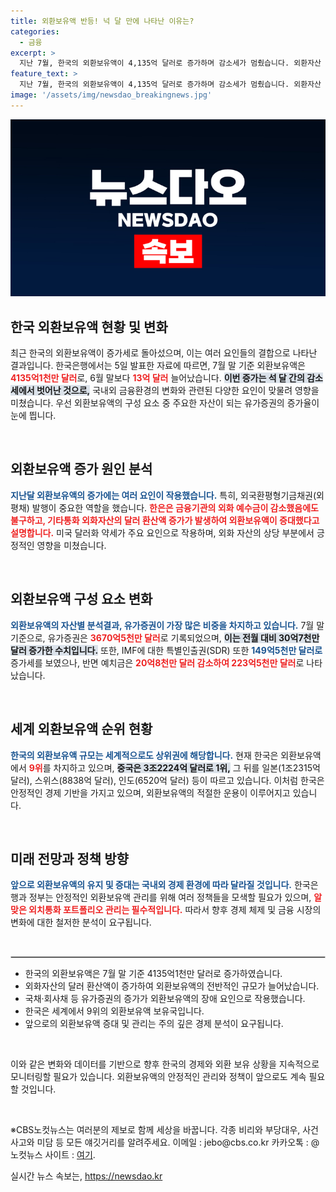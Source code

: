 ```yaml
---
title: 외환보유액 반등! 넉 달 만에 나타난 이유는?
categories:
  - 금융
excerpt: >
  지난 7월, 한국의 외환보유액이 4,135억 달러로 증가하며 감소세가 멈췄습니다. 외환자산 증가의 배경에는 외평채 발행과 미국 달러 약세가 있습니다. 세계 9위 외환보유국으로서의 입지를 유지하는 한국의 모습은 주목할 만합니다!
feature_text: >
  지난 7월, 한국의 외환보유액이 4,135억 달러로 증가하며 감소세가 멈췄습니다. 외환자산 증가의 배경에는 외평채 발행과 미국 달러 약세가 있습니다. 세계 9위 외환보유국으로서의 입지를 유지하는 한국의 모습은 주목할 만합니다!
image: '/assets/img/newsdao_breakingnews.jpg'
---
```


<p><img src="/assets/img/newsdao_breakingnews.jpg" alt="pcversion 속보" /></p>

<h2 data-ke-size="size26">한국 외환보유액 현황 및 변화</h2>

<p data-ke-size="size16">최근 한국의 외환보유액이 증가세로 돌아섰으며, 이는 여러 요인들의 결합으로 나타난 결과입니다. 한국은행에서는 5일 발표한 자료에 따르면, 7월 말 기준 외환보유액은 <b><span style="color: #ee2323;">4135억1천만 달러</span></b>로, 6월 말보다 <b><span style="color: #ee2323;">13억 달러</span></b> 늘어났습니다. <b><span style="background-color: #21538527;">이번 증가는 석 달 간의 감소세에서 벗어난 것으로,</span></b> 국내외 금융환경의 변화와 관련된 다양한 요인이 맞물려 영향을 미쳤습니다. 우선 외환보유액의 구성 요소 중 주요한 자산이 되는 유가증권의 증가율이 눈에 띕니다.</p>

<p data-ke-size="size16">&nbsp;</p>

<h2 data-ke-size="size26">외환보유액 증가 원인 분석</h2>

<p data-ke-size="size16"><b><span style="color: #1a5490;">지난달 외환보유액의 증가에는 여러 요인이 작용했습니다.</span></b> 특히, 외국환평형기금채권(외평채) 발행이 중요한 역할을 했습니다. <b><span style="color: #ee2323;">한은은 금융기관의 외화 예수금이 감소했음에도 불구하고, 기타통화 외화자산의 달러 환산액 증가가 발생하여 외환보유액이 증대했다고 설명합니다.</span></b> 미국 달러화 약세가 주요 요인으로 작용하며, 외화 자산의 상당 부분에서 긍정적인 영향을 미쳤습니다.</p>

<p data-ke-size="size16">&nbsp;</p>

<h2 data-ke-size="size26">외환보유액 구성 요소 변화</h2>

<p data-ke-size="size16"><b><span style="color: #1a5490;">외환보유액의 자산별 분석결과, 유가증권이 가장 많은 비중을 차지하고 있습니다.</span></b> 7월 말 기준으로, 유가증권은 <b><span style="color: #ee2323;">3670억5천만 달러</span></b>로 기록되었으며, <b><span style="background-color: #21538527;">이는 전월 대비 30억7천만 달러 증가한 수치입니다.</span></b> 또한, IMF에 대한 특별인출권(SDR) 또한 <b><span style="color: #1a5490;">149억5천만 달러로</span></b> 증가세를 보였으나, 반면 예치금은 <b><span style="color: #ee2323;">20억8천만 달러 감소하여 223억5천만 달러</span></b>로 나타났습니다.</p>

<p data-ke-size="size16">&nbsp;</p>

<h2 data-ke-size="size26">세계 외환보유액 순위 현황</h2>

<p data-ke-size="size16"><b><span style="color: #1a5490;">한국의 외환보유액 규모는 세계적으로도 상위권에 해당합니다.</span></b> 현재 한국은 외환보유액에서 <b><span style="color: #ee2323;">9위</span></b>를 차지하고 있으며, <b><span style="background-color: #21538527;">중국은 3조2224억 달러로 1위,</span></b> 그 뒤를 일본(1조2315억 달러), 스위스(8838억 달러), 인도(6520억 달러) 등이 따르고 있습니다. 이처럼 한국은 안정적인 경제 기반을 가지고 있으며, 외환보유액의 적절한 운용이 이루어지고 있습니다.</p>

<p data-ke-size="size16">&nbsp;</p>

<h2 data-ke-size="size26">미래 전망과 정책 방향</h2>

<p data-ke-size="size16"><b><span style="color: #1a5490;">앞으로 외환보유액의 유지 및 증대는 국내외 경제 환경에 따라 달라질 것입니다.</span></b> 한국은행과 정부는 안정적인 외환보유액 관리를 위해 여러 정책들을 모색할 필요가 있으며, <b><span style="color: #ee2323;">알맞은 외치통화 포트폴리오 관리는 필수적입니다.</span></b> 따라서 향후 경제 체제 및 금융 시장의 변화에 대한 철저한 분석이 요구됩니다.</p>

<p data-ke-size="size16">&nbsp;</p>

<hr style="border:1px solid #ccc;">

<ul>
    <li>한국의 외환보유액은 7월 말 기준 4135억1천만 달러로 증가하였습니다.</li>
    <li>외화자산의 달러 환산액이 증가하여 외환보유액의 전반적인 규모가 늘어났습니다.</li>
    <li>국채·회사채 등 유가증권의 증가가 외환보유액의 장애 요인으로 작용했습니다.</li>
    <li>한국은 세계에서 9위의 외환보유액 보유국입니다.</li>
    <li>앞으로의 외환보유액 증대 및 관리는 주의 깊은 경제 분석이 요구됩니다.</li>
</ul>

<p data-ke-size="size16">&nbsp;</p>

<p data-ke-size="size16">이와 같은 변화와 데이터를 기반으로 향후 한국의 경제와 외환 보유 상황을 지속적으로 모니터링할 필요가 있습니다. 외환보유액의 안정적인 관리와 정책이 앞으로도 계속 필요할 것입니다.</p>

<p data-ke-size="size16">&nbsp;</p>

<p data-ke-size="size16">※CBS노컷뉴스는 여러분의 제보로 함께 세상을 바꿉니다. 각종 비리와 부당대우, 사건사고와 미담 등 모든 얘깃거리를 알려주세요. 이메일 : jebo@cbs.co.kr 카카오톡 : @노컷뉴스 사이트 : <a href="https://url.kr/b71afn" target="_blank">여기</a>.</p>
실시간 뉴스 속보는, <a href="https://newsdao.kr" rel="dofollow">https://newsdao.kr</a>


